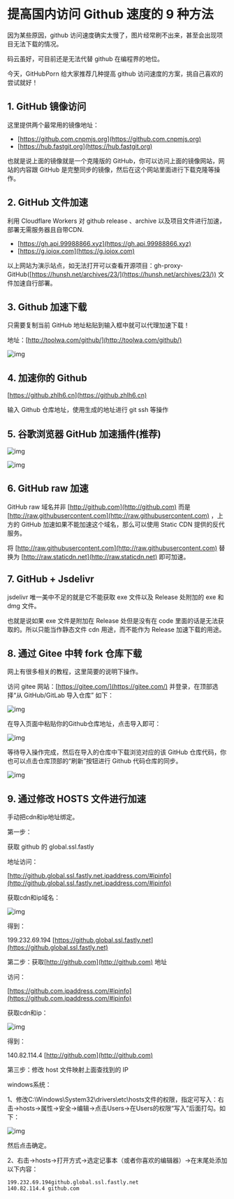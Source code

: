 # 提高国内访问 Github 速度的 9 种方法

[^收藏时间]: 2021/06/04 14:00:00
[^收藏地址]: https://zhuanlan.zhihu.com/p/365490253

因为某些原因，github 访问速度确实太慢了，图片经常刷不出来，甚至会出现项目无法下载的情况。

码云虽好，可目前还是无法代替 github 在编程界的地位。

今天，GitHubPorn 给大家推荐几种提高 github 访问速度的方案，挑自己喜欢的尝试就好！

##  **1. GitHub 镜像访问**

这里提供两个最常用的镜像地址：

- [https://github.com.cnpmjs.org](https://github.com.cnpmjs.org)
- [https://hub.fastgit.org](https://hub.fastgit.org)

也就是说上面的镜像就是一个克隆版的 GitHub，你可以访问上面的镜像网站，网站的内容跟 GitHub 是完整同步的镜像，然后在这个网站里面进行下载克隆等操作。

##  **2. GitHub 文件加速**

利用 Cloudflare Workers 对 github release 、archive 以及项目文件进行加速，部署无需服务器且自带CDN.

- [https://gh.api.99988866.xyz](https://gh.api.99988866.xyz)
- [https://g.ioiox.com](https://g.ioiox.com)

以上网站为演示站点，如无法打开可以查看开源项目：gh-proxy-GitHub([https://hunsh.net/archives/23/](https://hunsh.net/archives/23/)) 文件加速自行部署。

## **3. Github 加速下载**

只需要复制当前 GitHub 地址粘贴到输入框中就可以代理加速下载！

地址：[http://toolwa.com/github/](http://toolwa.com/github/)

![img](https://pic4.zhimg.com/80/v2-4dc6c6f860aee692dbf71acd76a9e95b_720w.jpg)

## **4. 加速你的 Github**

[https://github.zhlh6.cn](https://github.zhlh6.cn)

输入 Github 仓库地址，使用生成的地址进行 git ssh 等操作

## **5. 谷歌浏览器 GitHub 加速插件(推荐)**

![img](https://pic3.zhimg.com/80/v2-3f1b72f19f4ff88b2a5402c244869bfa_720w.jpg)

![img](https://pic3.zhimg.com/80/v2-2563db0fb3a0f8bc89320c6dc36d99b6_720w.jpg)

## **6. GitHub raw 加速**

GitHub raw 域名并非 [http://github.com](http://github.com) 而是 [http://raw.githubusercontent.com](http://raw.githubusercontent.com) ，上方的 GitHub 加速如果不能加速这个域名，那么可以使用 Static CDN 提供的反代服务。

将 [http://raw.githubusercontent.com](http://raw.githubusercontent.com) 替换为 [http://raw.staticdn.net](http://raw.staticdn.net) 即可加速。

## **7. GitHub + Jsdelivr**

jsdelivr 唯一美中不足的就是它不能获取 exe 文件以及 Release 处附加的 exe 和 dmg 文件。

也就是说如果 exe 文件是附加在 Release 处但是没有在 code 里面的话是无法获取的。所以只能当作静态文件 cdn 用途，而不能作为 Release 加速下载的用途。

## **8. 通过 Gitee 中转 fork 仓库下载**

网上有很多相关的教程，这里简要的说明下操作。

访问 gitee 网站：[https://gitee.com/](https://gitee.com/) 并登录，在顶部选择“从 GitHub/GitLab 导入仓库” 如下：

![img](https://pic2.zhimg.com/80/v2-b75c0fa5d07bb12de3caae8b36794095_720w.jpg)

在导入页面中粘贴你的Github仓库地址，点击导入即可：

![img](https://pic3.zhimg.com/80/v2-41b441bb1278ad0065edc64f75011772_720w.jpg)

等待导入操作完成，然后在导入的仓库中下载浏览对应的该 GitHub 仓库代码，你也可以点击仓库顶部的“刷新”按钮进行 Github 代码仓库的同步。



![img](https://pic1.zhimg.com/80/v2-a7ac80ee298ec8d735f3fd1fdcdce794_720w.jpg)

## **9. 通过修改 HOSTS 文件进行加速**

手动把cdn和ip地址绑定。

第一步：

获取 github 的 global.ssl.fastly

地址访问：

[http://github.global.ssl.fastly.net.ipaddress.com/#ipinfo](http://github.global.ssl.fastly.net.ipaddress.com/#ipinfo)

获取cdn和ip域名：

![img](https://pic1.zhimg.com/80/v2-3799df08708c5411be3adc0708fd2154_720w.jpg)

得到：

199.232.69.194 [https://github.global.ssl.fastly.net](https://github.global.ssl.fastly.net)

第二步：获取[http://github.com](http://github.com) 地址

访问：

[https://github.com.ipaddress.com/#ipinfo](https://github.com.ipaddress.com/#ipinfo)

获取cdn和ip：

![img](https://pic4.zhimg.com/80/v2-d039bd5c9ecc2ad176d1cd101d6453bb_720w.jpg)

得到：

140.82.114.4 [http://github.com](http://github.com)

第三步：修改 host 文件映射上面查找到的 IP

windows系统：

1、修改C:\Windows\System32\drivers\etc\hosts文件的权限，指定可写入：右击->hosts->属性->安全->编辑->点击Users->在Users的权限“写入”后面打勾。如下：

![img](https://pic2.zhimg.com/80/v2-bfc133fa4b2bc64ba68f74f1e11f9821_720w.jpg)

然后点击确定。

2、右击->hosts->打开方式->选定记事本（或者你喜欢的编辑器）->在末尾处添加以下内容：

```text
199.232.69.194github.global.ssl.fastly.net
140.82.114.4 github.com
```
